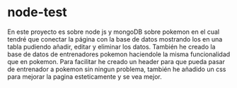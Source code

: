 # node-test
En este proyecto es sobre node js y mongoDB sobre pokemon en el cual tendré que conectar la página con la base de datos mostrando los en una tabla pudiendo añadir, editar y eliminar los datos. También he creado la base de datos de entrenadores pokemon haciendole la misma funcionalidad que en pokemon. Para facilitar he creado un header para que pueda pasar de entrenador a pokemon sin ningun problema, también he añadido un css para mejorar la pagina esteticamente y se vea mejor.
